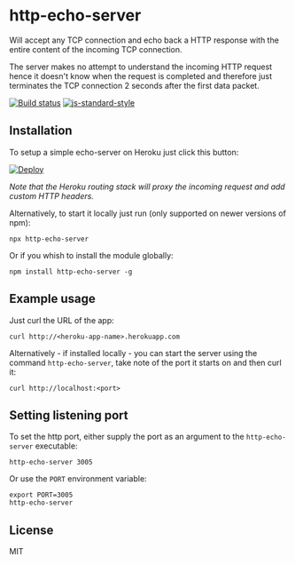 # http-echo-server

Will accept any TCP connection and echo back a HTTP response with the
entire content of the incoming TCP connection.

The server makes no attempt to understand the incoming HTTP request
hence it doesn't know when the request is completed and therefore just
terminates the TCP connection 2 seconds after the first data packet.

[![Build status](https://travis-ci.org/watson/http-echo-server.svg?branch=master)](https://travis-ci.org/watson/http-echo-server)
[![js-standard-style](https://img.shields.io/badge/code%20style-standard-brightgreen.svg?style=flat)](https://github.com/feross/standard)

## Installation

To setup a simple echo-server on Heroku just click this button:

[![Deploy](https://www.herokucdn.com/deploy/button.png)](https://heroku.com/deploy)

*Note that the Heroku routing stack will proxy the incoming request and
add custom HTTP headers.*

Alternatively, to start it locally just run (only supported on newer
versions of npm):

```
npx http-echo-server
```

Or if you whish to install the module globally:

```
npm install http-echo-server -g
```

## Example usage

Just curl the URL of the app:

```
curl http://<heroku-app-name>.herokuapp.com
```

Alternatively - if installed locally - you can start the server using
the command `http-echo-server`, take note of the port it starts on and
then curl it:

```
curl http://localhost:<port>
```

## Setting listening port

To set the http port, either supply the port as an argument to the
`http-echo-server` executable:

```
http-echo-server 3005
```

Or use the `PORT` environment variable:

```
export PORT=3005
http-echo-server
```

## License

MIT
